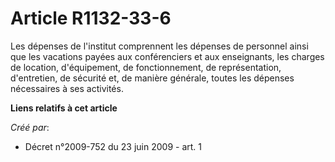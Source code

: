 # Article R1132-33-6

Les dépenses de l'institut comprennent les dépenses de personnel ainsi que les vacations payées aux conférenciers et aux
enseignants, les charges de location, d'équipement, de fonctionnement, de représentation, d'entretien, de sécurité et, de
manière générale, toutes les dépenses nécessaires à ses activités.

**Liens relatifs à cet article**

_Créé par_:

  - Décret n°2009-752 du 23 juin 2009 - art. 1
